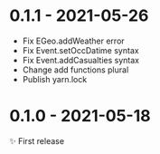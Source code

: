 # 0.1.1 - 2021-05-26

- Fix EGeo.addWeather error
- Fix Event.setOccDatime syntax
- Fix Event.addCasualties syntax
- Change add functions plural
- Publish yarn.lock

# 0.1.0 - 2021-05-18

✨ First release